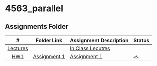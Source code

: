 # 4563_parallel

## Assignments Folder

|                                                  #                                                   | Folder Link                                                                                           | Assignment Description                                                                                                        | Status |
| :--------------------------------------------------------------------------------------------------: | ----------------------------------------------------------------------------------------------------- | ----------------------------------------------------------------------------------------------------------------------------- | ------ |
| [Lectures](https://github.com/jonhogan/4563_parallel/tree/main/lectures) |  | [In Class Lecutres](https://github.com/jonhogan/4563_parallel/tree/main/lectures)|  |
| [HW1](https://github.com/jonhogan/4563_parallel/tree/main/assignments/homework/HW1) | [Assignment 1](https://github.com/jonhogan/4563_parallel/blob/main/assignments/homework/HW1/README.md) | [Assignment 1](https://github.com/jonhogan/4563_parallel/tree/main/assignments/homework/HW1)              |:soon:|
